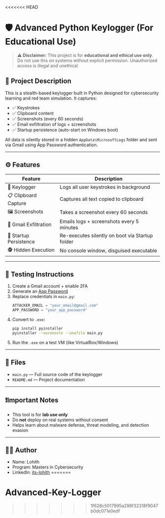 <<<<<<< HEAD

# 🛡️ Advanced Python Keylogger (For Educational Use)

> **⚠️ Disclaimer:** This project is for **educational and ethical use only**. Do not use this on systems without explicit permission. Unauthorized access is illegal and unethical.

## 📌 Project Description

This is a stealth-based keylogger built in Python designed for cybersecurity learning and red team simulation. It captures:

- ✅ Keystrokes
- ✅ Clipboard content
- ✅ Screenshots (every 60 seconds)
- ✅ Email exfiltration of logs + screenshots
- ✅ Startup persistence (auto-start on Windows boot)

All data is silently stored in a hidden `AppData\MicrosoftLogs` folder and sent via Gmail using App Password authentication.

---

## ⚙️ Features

| Feature                 | Description |
|------------------------|-------------|
| 🔑 Keylogger           | Logs all user keystrokes in background |
| 📋 Clipboard Capture   | Captures all text copied to clipboard |
| 🖼️ Screenshots         | Takes a screenshot every 60 seconds |
| 📧 Gmail Exfiltration  | Emails logs + screenshots every 5 minutes |
| 🔁 Startup Persistence | Re-executes silently on boot via Startup folder |
| 🕵️ Hidden Execution    | No console window, disguised executable |

---

## 🧪 Testing Instructions

1. Create a Gmail account + enable 2FA
2. Generate an [App Password](https://myaccount.google.com/security)
3. Replace credentials in `main.py`:
   ```python
   ATTACKER_EMAIL = "your_email@gmail.com"
   APP_PASSWORD = "your_app_password"
   ```
4. Convert to `.exe`:
   ```bash
   pip install pyinstaller
   pyinstaller --noconsole --onefile main.py
   ```
5. Run the `.exe` on a test VM (like VirtualBox/Windows)

---

## 📁 Files

- `main.py` — Full source code of the keylogger
- `README.md` — Project documentation

---

## ❗Important Notes

- This tool is for **lab use only**
- Do **not** deploy on real systems without consent
- Helps learn about malware defense, threat modeling, and detection evasion

---

## 👨‍💻 Author

- Name: Lohith  
- Program: Masters in Cybersecurity  
- LinkedIn: [its-lohith](https://www.linkedin.com/in/its-lohith-944909318/)
=======
# Advanced-Key-Logger
>>>>>>> 1f628c5017995a298f32318f9047b0dc071e0edf
